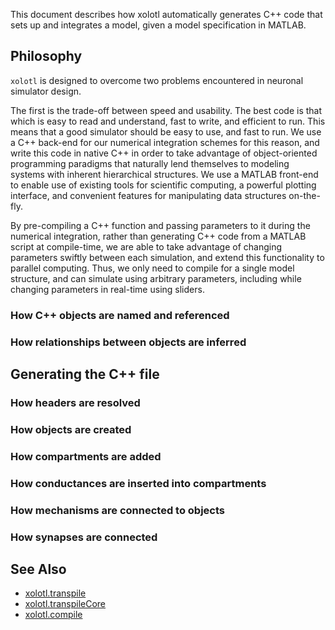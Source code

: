 This document describes how xolotl automatically generates C++ code
that sets up and integrates a model, given a model specification in
MATLAB.


## Philosophy

`xolotl` is designed to overcome two problems encountered in neuronal simulator design.

The first is the trade-off between speed and usability.
The best code is that which is easy to read and understand,
fast to write, and efficient to run.
This means that a good simulator should be easy to use, and fast to run.
We use a C++ back-end for our numerical integration schemes for this reason,
and write this code in native C++ in order to take advantage of object-oriented programming paradigms
that naturally lend themselves to modeling systems with inherent hierarchical structures.
We use a MATLAB front-end to enable use of existing tools for scientific computing,
a powerful plotting interface, and convenient features for manipulating data structures on-the-fly.

By pre-compiling a C++ function and passing parameters to it during the numerical integration,
rather than generating C++ code from a MATLAB script at compile-time,
we are able to take advantage of changing parameters swiftly between each simulation,
and extend this functionality to parallel computing.
Thus, we only need to compile for a single model structure,
and can simulate using arbitrary parameters, including while changing parameters
in real-time using sliders.

### How C++ objects are named and referenced

### How relationships between objects are inferred  

## Generating the C++ file

### How headers are resolved


### How objects are created

### How compartments are added

### How conductances are inserted into compartments

### How mechanisms are connected to objects

### How synapses are connected

## See Also


* [xolotl.transpile](https://xolotl.readthedocs.io/en/master/reference/matlab/xolotl/#transpile)
* [xolotl.transpileCore](https://xolotl.readthedocs.io/en/master/reference/matlab/xolotl/#transpileCore)
* [xolotl.compile](https://xolotl.readthedocs.io/en/master/reference/matlab/xolotl/#compile)
